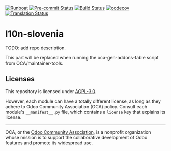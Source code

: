 
[![Runboat](https://img.shields.io/badge/runboat-Try%20me-875A7B.png)](https://runboat.odoo-community.org/builds?repo=OCA/l10n-slovenia&target_branch=17.0)
[![Pre-commit Status](https://github.com/OCA/l10n-slovenia/actions/workflows/pre-commit.yml/badge.svg?branch=17.0)](https://github.com/OCA/l10n-slovenia/actions/workflows/pre-commit.yml?query=branch%3A17.0)
[![Build Status](https://github.com/OCA/l10n-slovenia/actions/workflows/test.yml/badge.svg?branch=17.0)](https://github.com/OCA/l10n-slovenia/actions/workflows/test.yml?query=branch%3A17.0)
[![codecov](https://codecov.io/gh/OCA/l10n-slovenia/branch/17.0/graph/badge.svg)](https://codecov.io/gh/OCA/l10n-slovenia)
[![Translation Status](https://translation.odoo-community.org/widgets/l10n-slovenia-17-0/-/svg-badge.svg)](https://translation.odoo-community.org/engage/l10n-slovenia-17-0/?utm_source=widget)

<!-- /!\ do not modify above this line -->

# l10n-slovenia

TODO: add repo description.

<!-- /!\ do not modify below this line -->

<!-- prettier-ignore-start -->

[//]: # (addons)

This part will be replaced when running the oca-gen-addons-table script from OCA/maintainer-tools.

[//]: # (end addons)

<!-- prettier-ignore-end -->

## Licenses

This repository is licensed under [AGPL-3.0](LICENSE).

However, each module can have a totally different license, as long as they adhere to Odoo Community Association (OCA)
policy. Consult each module's `__manifest__.py` file, which contains a `license` key
that explains its license.

----
OCA, or the [Odoo Community Association](http://odoo-community.org/), is a nonprofit
organization whose mission is to support the collaborative development of Odoo features
and promote its widespread use.
